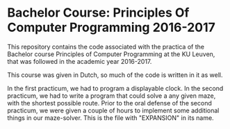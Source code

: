 # Bachelor Course: Principles Of Computer Programming 2016-2017
This repository contains the code associated with the practica of the Bachelor course Principles of Computer Programming at the KU Leuven, that was followed in the academic year 2016-2017. 

This course was given in Dutch, so much of the code is written in it as well.

In the first practicum, we had to program a displayable clock.
In the second practicum, we had to write a program that could solve a any given maze, with the shortest possible route. 
Prior to the oral defense of the second practicum, we were given a couple of hours to implement some additional things in our maze-solver. This is the file with "EXPANSION" in its name.
